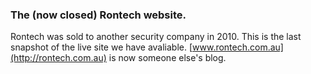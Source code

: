 ### The (now closed) Rontech website.
Rontech was sold to another security company in 2010. This is the last snapshot of the live site we have avaliable. [www.rontech.com.au](http://rontech.com.au) is now someone else's blog.
